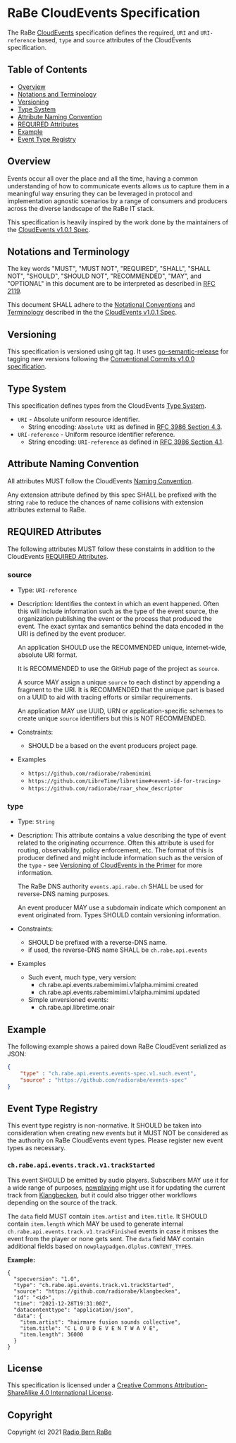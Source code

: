 # RaBe CloudEvents Specification

The RaBe [CloudEvents](https://cloudevents.io/) specification defines the required, `URI`
and `URI-reference` based, `type` and `source` attributes of the CloudEvents specification.

## Table of Contents

- [Overview](#overview)
- [Notations and Terminology](#notations-and-terminology)
- [Versioning](#versioning)
- [Type System](#type-system)
- [Attribute Naming Convention](#attribute-naming-convention)
- [REQUIRED Attributes](#required-attributes)
- [Example](#example)
- [Event Type Registry](#event-type-registry)

## Overview

Events occur all over the place and all the time, having a common understanding
of how to communicate events allows us to capture them in a meaningful way ensuring
they can be leveraged in protocol and implementation agnostic scenarios by a range
of consumers and producers across the diverse landscape of the RaBe IT stack.

This specification is heavily inspired by the work done by the maintainers of
the [CloudEvents v1.0.1 Spec](https://github.com/cloudevents/spec/blob/v1.0.1/spec.md).

## Notations and Terminology

The key words "MUST", "MUST NOT", "REQUIRED", "SHALL", "SHALL NOT", "SHOULD",
"SHOULD NOT", "RECOMMENDED", "MAY", and "OPTIONAL" in this document are to be
interpreted as described in [RFC 2119](https://tools.ietf.org/html/rfc2119).

This document SHALL adhere to the [Notational Conventions](https://github.com/cloudevents/spec/blob/v1.0.1/spec.md#notational-conventions)
and [Terminology](https://github.com/cloudevents/spec/blob/v1.0.1/spec.md#terminology)
described in the the [CloudEvents v1.0.1 Spec](https://github.com/cloudevents/spec/blob/v1.0.1/spec.md).

## Versioning

This specification is versioned using git tag. It uses [go-semantic-release](https://go-semantic-release.xyz/)
for tagging new versions following the [Conventional Commits v1.0.0 specification](https://www.conventionalcommits.org/en/v1.0.0/).

## Type System

This specification defines types from the CloudEvents [Type System](https://github.com/cloudevents/spec/blob/v1.0.1/spec.md#terminology).

- `URI` - Absolute uniform resource identifier.
  - String encoding: `Absolute URI` as defined in
    [RFC 3986 Section 4.3](https://tools.ietf.org/html/rfc3986#section-4.3).
- `URI-reference` - Uniform resource identifier reference.
  - String encoding: `URI-reference` as defined in
    [RFC 3986 Section 4.1](https://tools.ietf.org/html/rfc3986#section-4.1).

## Attribute Naming Convention

All attributes MUST follow the CloudEvents [Naming Convention](https://github.com/cloudevents/spec/blob/v1.0.1/spec.md#attribute-naming-convention).

Any extension attribute defined by this spec SHALL be prefixed with the string `rabe` to reduce the chances
of name collisions with extension attributes external to RaBe.

## REQUIRED Attributes

The following attributes MUST follow these constaints in addition to the CloudEvents [REQUIRED Attributes](https://github.com/cloudevents/spec/blob/v1.0.1/spec.md#terminology).

### source

- Type: `URI-reference`
- Description: Identifies the context in which an event happened. Often this
  will include information such as the type of the event source, the
  organization publishing the event or the process that produced the event. The
  exact syntax and semantics behind the data encoded in the URI is defined by
  the event producer.

  An application SHOULD use the RECOMMENDED unique, internet-wide, absolute URI
  format.

  It is RECOMMENDED to use the GitHub page of the project as `source`.

  A source MAY assign a unique `source` to each distinct by appending a fragment
  to the URI. It is RECOMMENDED that the unique part is based on a UUID to aid
  with tracing efforts or similar requirements.

  An application MAY use UUID, URN or application-specific schemes to create
  unique `source` identifiers but this is NOT RECOMMENDED.

- Constraints:
  - SHOULD be a based on the event producers project page.
- Examples
  - `https://github.com/radiorabe/rabemimimi`
  - `https://github.com/LibreTime/libretime#<event-id-for-tracing>`
  - `https://github.com/radiorabe/raar_show_descriptor`

### type

- Type: `String`
- Description: This attribute contains a value describing the type of event
  related to the originating occurrence. Often this attribute is used for
  routing, observability, policy enforcement, etc. The format of this is
  producer defined and might include information such as the version of the
  `type` - see
  [Versioning of CloudEvents in the Primer](primer.md#versioning-of-cloudevents)
  for more information.

  The RaBe DNS authority `events.api.rabe.ch` SHALL be used for reverse-DNS
  naming purposes.
 
  An event producer MAY use a subdomain indicate which component an event
  originated from. Types SHOULD contain versioning information.

- Constraints:
  - SHOULD be prefixed with a reverse-DNS name.
  - if used, the reverse-DNS name SHALL be `ch.rabe.api.events`
- Examples
  - Such event, much type, very version:
    - ch.rabe.api.events.rabemimimi.v1alpha.mimimi.created
    - ch.rabe.api.events.rabemimimi.v1alpha.mimimi.updated
  - Simple unversioned events:
    - ch.rabe.api.libretime.onair

## Example

The following example shows a paired down RaBe CloudEvent serialized as JSON:

```json
{
    "type" : "ch.rabe.api.events.events-spec.v1.such.event",
    "source" : "https://github.com/radiorabe/events-spec"
}
```

## Event Type Registry

This event type registry is non-normative. It SHOULD be taken into consideration when creating new events but it MUST NOT be considered as the authority on RaBe CloudEvents event types. Please register new event types as necessary.

### `ch.rabe.api.events.track.v1.trackStarted`

This event SHOULD be emitted by audio players. Subscribers MAY use it for a wide range of purposes, [nowplaying](https://github.com/radiorabe/nowplaying) might use it for updating the current track from [Klangbecken](https://github.com/radiorabe/klangbecken), but it could also trigger other workflows depending on the source of the track.

The `data` field  MUST contain `item.artist` and `item.title`. It SHOULD contain `item.length` which MAY be used to generate internal `ch.rabe.api.events.track.v1.trackFinished` events in case it misses the event from the player or none gets sent. The `data` field MAY contain additional fields based on `nowplaypadgen.dlplus.CONTENT_TYPES`. 

**Example:**
```
{
  "specversion": "1.0",
  "type": "ch.rabe.api.events.track.v1.trackStarted",
  "source": "https://github.com/radiorabe/klangbecken",
  "id": "<id>",
  "time": "2021-12-28T19:31:00Z",
  "datacontenttype": "application/json",
  "data": {
    "item.artist": "hairmare fusion sounds collective",
    "item.title": "C L O U D E V E N T W A V E",
    "item.length": 36000
  }
}
```

## License

This specification is licensed under a [Creative Commons Attribution-ShareAlike 4.0 International License](http://creativecommons.org/licenses/by-sa/4.0/).

## Copyright

Copyright (c) 2021 [Radio Bern RaBe](http://www.rabe.ch)
